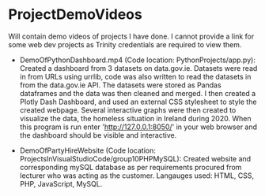 # ProjectDemoVideos
Will contain demo videos of projects I have done. I cannot provide a link for some web dev projects as Trinity credentials are required to view them. 

- DemoOfPythonDashboard.mp4 (Code location: PythonProjects/app.py):  Created a dashboard from 3 datasets on data.gov.ie. Datasets were read in from 
URLs using urrlib, code was also written to read the datasets in from the data.gov.ie API. The datasets were stored as Pandas dataframes and the data was 
then cleaned and merged. I then created a Plotly Dash Dashboard, and used an external CSS stylesheet to style the created webpage. Several interactive graphs
were then created to visualize the data, the homeless situation in Ireland during 2020. When this program is run enter 'http://127.0.0.1:8050/' in your web 
browser and the dashboard should be visible and interactive.

- DemoOfPartyHireWebsite (Code location: ProjectsInVisualStudioCode/group10PHPMySQL): Created website and corresponding mySQL database as per requirements procured from lecturer who was acting as the customer. Langauges used: HTML, CSS, PHP, JavaScript, MySQL.
